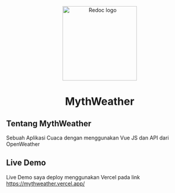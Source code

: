<div align="center">
  <img alt="Redoc logo" src="https://i.imgur.com/frFeXcc.png" width="200px" />

# MythWeather

</div>
<div>

## Tentang MythWeather

Sebuah Aplikasi Cuaca dengan menggunakan Vue JS dan API dari OpenWeather

## Live Demo

Live Demo saya deploy menggunakan Vercel pada link https://mythweather.vercel.app/

</div>
